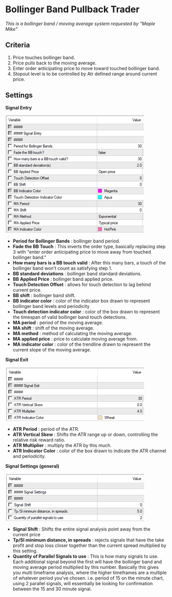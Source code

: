 # Bollinger Band Pullback Trader

*This is a bollinger band / moving average system requested by "Maple Mike"*


## Criteria
1) Price touches bollinger band.
2) Price pulls back to the moving average.
3) Enter order anticipating price to move toward touched bollinger band.
4) Stopout level is to be controlled by Atr defined range around current price.

## Settings

**Signal Entry**

![Screenshot of settings](README%20images/Bollinger%20Band%20Pullback%20Settings%20Signal%20Entry.png)

* **Period for Bollinger Bands** : bollinger band period.
* **Fade the BB Touch** : This inverts the order type, basically replacing step 3 with "enter order anticipating price to move away from touched bollinger band."
* **How many bars is a BB touch valid** : After this many bars, a touch of the bollinger band won't count as satisfying step 1.
* **BB standard deviations** : bollinger band standard deviations.
* **BB Applied Price** : bollinger band applied price.
* **Touch Detection Offset** : allows for touch detection to lag behind current price.
* **BB shift** : bollinger band shift.
* **BB indicator color** : color of the indicator box drawn to represent bollinger band levels and periodicity
* **Touch detection indicator color** : color of the box drawn to represent the timespan of valid bollinger band touch detections.
* **MA period** : period of the moving average.
* **MA shift** : shift of the moving average.
* **MA method** : method of calculating the moving average.
* **MA applied price** : price to calculate moving average from.
* **MA indicator color** : color of the trendline drawn to represent the current slope of the moving average.

**Signal Exit**

![Screenshot of settings](README%20images/Bollinger%20Band%20Pullback%20Settings%20Exit.png)

* **ATR Period** : period of the ATR.
* **ATR Vertical Skew** : Shifts the ATR range up or down, controlling the relative risk reward ratio.
* **ATR Multiplier** : multiply the ATR by this much.
* **ATR Indicator Color** : color of the box drawn to indicate the ATR channel and periodicity.

**Signal Settings (general)**

![Screenshot of settings](README%20images/Bollinger%20Band%20Pullback%20Settings%20Signal.png)

* **Signal Shift** : Shifts the entire signal analysis point away from the current price
* **Tp/Sl minimum distance, in spreads** : rejects signals that have the take profit and stop loss closer together than the current spread multiplied by this setting.
* **Quantity of Parallel Signals to use** : This is how many signals to use. Each additional signal beyond the first will have the bollinger band and moving average period multiplied by this number. Basically this gives you multi timeframe analysis, where the higher timeframes are a multiple of whatever period you've chosen. i.e. period of 15 on the minute chart, using 2 parallel signals, will essentially be looking for confirmation between the 15 and 30 minute signal.